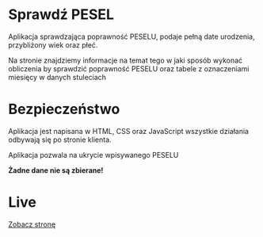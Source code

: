 # Sprawdź PESEL
Aplikacja sprawdzająca poprawność PESELU, podaje pełną date urodzenia, przybliżony wiek oraz płeć.

Na stronie znajdziemy informacje na temat tego w jaki sposób wykonać obliczenia by sprawdzić poprawność PESELU oraz tabele z 
oznaczeniami miesięcy w danych stuleciach

# Bezpieczeństwo
Aplikacja jest napisana w HTML, CSS oraz JavaScript wszystkie działania odbywają się po stronie klienta. 

Aplikacja pozwala na ukrycie wpisywanego PESELU 

**Żadne dane nie są zbierane!** 

# Live
[Zobacz stronę](https://L1su.github.io/pesel/)
